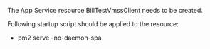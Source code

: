 The App Service resource BillTestVmssClient needs to be created.

Following startup script should be applied to the resource:
- pm2 serve <wwwroot path> -no-daemon-spa